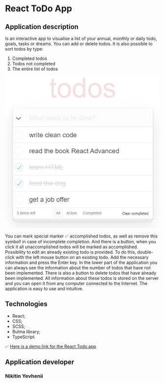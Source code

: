 # React ToDo App

## Application description
Is an interactive app to visualise a list of your annual, monthly or daily todo, goals, tasks or dreams.
You can add or delete todos.
It is also possible to sort todos by type:
1.	Completed todos
2.	Todos not completed
3.	The entire list of todos

![todoapp](./public/react%20todo%20picture.png)

  You can mark special marker :white_check_mark: accomplished todos, as well as remove this symbol! in case of incomplete completion. And there is a button, when you click it all unaccomplished todos will be marked as accomplished.
  Possibility to edit an already existing todo is provided. To do this, double-click with the left mouse button on an existing todo. Add the necessary information and press the Enter key.
  In the lower part of the application you can always see the information about the number of todos that have not been implemented.
 There is also a button to delete todos that have already been implemented.
 All information about these todos is stored on the server and you can open it from any computer connected to the Internet.
 The application is easy to use and intuitive.


## Technologies
  - React;
  - CSS;
  - SCSS;
  - Bulma library;
  - TypeScript.

:white_check_mark:  [Here is a demo link for the React Todo app](https://EvgenyNikitinEvgeny.github.io/react_todo-app/)

## Application developer
 ### Nikitin Yevhenii
